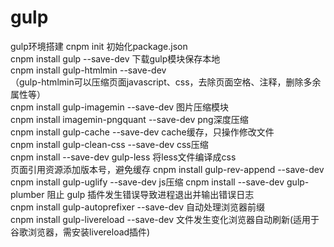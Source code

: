 # gulp
gulp环境搭建
cnpm init  初始化package.json  
cnpm install gulp --save-dev  下载gulp模块保存本地  
cnpm install gulp-htmlmin --save-dev  
（gulp-htmlmin可以压缩页面javascript、css，去除页面空格、注释，删除多余属性等）   
cnpm install gulp-imagemin --save-dev  图片压缩模块  
cnpm install imagemin-pngquant --save-dev  png深度压缩  
cnpm install gulp-cache --save-dev  cache缓存，只操作修改文件  
cnpm install gulp-clean-css --save-dev  css压缩  
cnpm install --save-dev gulp-less  将less文件编译成css    
页面引用资源添加版本号，避免缓存
cnpm install gulp-rev-append --save-dev 
cnpm install gulp-uglify --save-dev  js压缩
cnpm install --save-dev gulp-plumber  阻止 gulp 插件发生错误导致进程退出并输出错误日志  
cnpm install gulp-autoprefixer --save-dev 自动处理浏览器前缀  
cnpm install gulp-livereload --save-dev 文件发生变化浏览器自动刷新(适用于谷歌浏览器，需安装livereload插件)  





